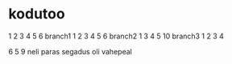 # kodutoo
1
2
3
4
5
6
branch1
1
2
3
4
5
6
branch2
1
3
4
5
10
branch3
1
2
3
4

6
5
9
neli
paras segadus oli vahepeal